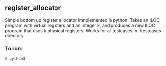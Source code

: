 ## register_allocator
Simple bottom up register allocator imnplemented in python. Takes an ILOC program with virtual registers and an integer k, and produces a new ILOC program that uses k physical registers. Works for all testcases in ./testcases directory.


### To run:
```
$ python3 
```